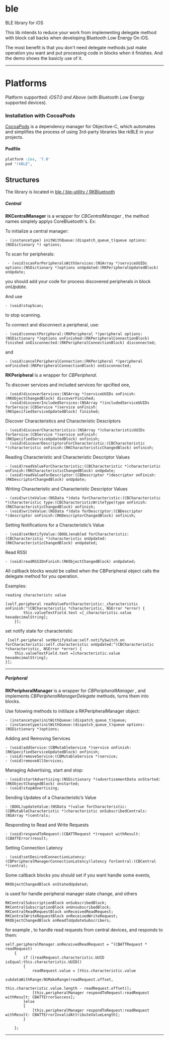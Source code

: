 ble
===

BLE library for iOS

This lib intends to reduce your work from implementing delegate method with block call backs when developing Bluetooth Low Energy On iOS.

The most benefit is that you don't need delegate methods just make operation you want and put processing code in blocks when it finishes.
And the demo shows the basicly use of it.

----------
Platforms
===

Platform supportted: *iOS7.0 and Above* (with Bluetooth Low Energy supported devices).

### Installation with CocoaPods
[CocoaPods](http://cocoapods.org) is a dependency manager for Objective-C, which automates and simplifies the process of using 3rd-party libraries like rkBLE in your projects.

#### Podfile

```ruby
platform :ios, '7.0'
pod "rkBLE", 
```

Structures
-------
The library is located in [ble / ble-utility / RKBluetooth](https://github.com/ruiking/ble/tree/develop/ble-utility/RKBluetooth)

##### <i class="icon-folder-open"></i>Central
**RKCentralManager** is a wrapper for *CBCentralManager* , the method names simplely applys CoreBluetooth's. Ex:

To initialize a central manager:

    - (instancetype) initWithQueue:(dispatch_queue_t)queue options:(NSDictionary *) options;
To scan for peripherals:
    
     - (void)scanForPeripheralsWithServices:(NSArray *)serviceUUIDs options:(NSDictionary *)options onUpdated:(RKPeripheralUpdatedBlock) onUpdate;
you should add your code for process discovered peripherals in block *onUpdate*. 

And use 

    - (void)stopScan;
to stop scanning.

To connect and disconnect a peripheral, use:
    
    - (void)connectPeripheral:(RKPeripheral *)peripheral options:(NSDictionary *)options onFinished:(RKPeripheralConnectionBlock) finished onDisconnected:(RKPeripheralConnectionBlock) disconnected;
    
and
    
    - (void)cancelPeripheralConnection:(RKPeripheral *)peripheral onFinished:(RKPeripheralConnectionBlock) ondisconnected;

**RKPeripheral** is a wrapper for *CBPeripheral*.

To discover services and included services for spcified one,

    - (void)discoverServices:(NSArray *)serviceUUIDs onFinish:(RKObjectChangedBlock) discoverFinished;
    - (void)discoverIncludedServices:(NSArray *)includedServiceUUIDs forService:(CBService *)service onFinish:(RKSpecifiedServiceUpdatedBlock) finished;

Discover Characteristics and Characteristic Descriptors

    - (void)discoverCharacteristics:(NSArray *)characteristicUUIDs forService:(CBService *)service onFinish:(RKSpecifiedServiceUpdatedBlock) onfinish;
    - (void)discoverDescriptorsForCharacteristic:(CBCharacteristic *)characteristic onFinish:(RKCharacteristicChangedBlock) onfinish;

Reading Characteristic and Characteristic Descriptor Values

    - (void)readValueForCharacteristic:(CBCharacteristic *)characteristic onFinish:(RKCharacteristicChangedBlock) onUpdate;
    - (void)readValueForDescriptor:(CBDescriptor *)descriptor onFinish:(RKDescriptorChangedBlock) onUpdate;

Writing Characteristic and Characteristic Descriptor Values
    
    - (void)writeValue:(NSData *)data forCharacteristic:(CBCharacteristic *)characteristic type:(CBCharacteristicWriteType)type onFinish:(RKCharacteristicChangedBlock) onfinish;
    - (void)writeValue:(NSData *)data forDescriptor:(CBDescriptor *)descriptor onFinish:(RKDescriptorChangedBlock) onfinish;

Setting Notifications for a Characteristic’s Value

    - (void)setNotifyValue:(BOOL)enabled forCharacteristic:(CBCharacteristic *)characteristic onUpdated:(RKCharacteristicChangedBlock) onUpdated;

Read RSSI

    - (void)readRSSIOnFinish:(RKObjectChangedBlock) onUpdated;

All callback blocks would be called when the CBPeripheral object calls the delegate method for you operation.

Examples:
    
    reading characteristc value
    
    [self.peripheral readValueForCharacteristic:_characteristic onFinish:^(CBCharacteristic *characteristic, NSError *error) {
            this.valueTextField.text =[_characteristic.value hexadecimalString];
        }];
    
set notify state for characteristic
    
     [self.peripheral setNotifyValue:self.notifySwitch.on forCharacteristic:self.characteristic onUpdated:^(CBCharacteristic *characteristic, NSError *error) {
        this.valueTextField.text =[characteristic.value hexadecimalString];
    }];

----
##### <i class="icon-folder-open"></i>Peripheral
**RKPeripheralManager** is a wrapper for *CBPeripheralManager* , and implements *CBPeripheralManagerDelegate*  methods, turns them into blocks.

Use folowing methods to initilaze a RKPeripheralManager object:

    - (instancetype)initWithQueue:(dispatch_queue_t)queue;
    - (instancetype)initWithQueue:(dispatch_queue_t)queue options:(NSDictionary *)options;

Adding and Removing Services

    - (void)addService:(CBMutableService *)service onFinish:(RKSpecifiedServiceUpdatedBlock) onfinish;
    - (void)removeService:(CBMutableService *)service;
    - (void)removeAllServices;

Managing Advertising, start and stop:

    - (void)startAdvertising:(NSDictionary *)advertisementData onStarted:(RKObjectChangedBlock) onstarted;
    - (void)stopAdvertising;

Sending Updates of a Characteristic’s Value

    - (BOOL)updateValue:(NSData *)value forCharacteristic:(CBMutableCharacteristic *)characteristic onSubscribedCentrals:(NSArray *)centrals;

Responding to Read and Write Requests

    - (void)respondToRequest:(CBATTRequest *)request withResult:(CBATTError)result;

Setting Connection Latency

    - (void)setDesiredConnectionLatency:(CBPeripheralManagerConnectionLatency)latency forCentral:(CBCentral *)central;
    
Some callback blocks you should set if you want handle some events,

    RKObjectChangedBlock onStatedUpdated;
    
is used for handle peripheral manager state change, and others

    RKCentralSubscriptionBlock onSubscribedBlock;
    RKCentralSubscriptionBlock onUnsubscribedBlock;
    RKCentralReadRequestBlock onReceivedReadRequest;
    RKCentralWriteRequestBlock onReceivedWriteRequest;
    RKObjectChangedBlock onReadToUpdateSubscribers;

for example , to handle read requests from central devices, and responds to them:

    self.peripheralManager.onReceivedReadRequest = ^(CBATTRequest * readRequest)
        {
            if ([readRequest.characteristic.UUID isEqual:this.characteristic.UUID])
            {
                readRequest.value = [this.characteristic.value
                                 subdataWithRange:NSMakeRange(readRequest.offset,
                                                              this.characteristic.value.length - readRequest.offset)];
                [this.peripheralManager respondToRequest:readRequest withResult: CBATTErrorSuccess];
            }else
            {
                [this.peripheralManager respondToRequest:readRequest withResult: CBATTErrorInvalidAttributeValueLength];
            }
            
        };


---------
